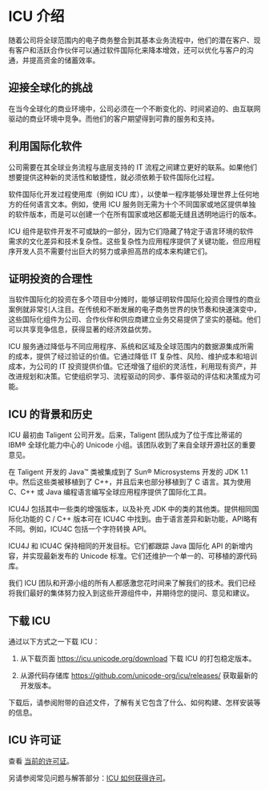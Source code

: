 # ICU 介绍

随着公司将全球范围内的电子商务整合到其基本业务流程中，他们的潜在客户、现有客户和活跃合作伙伴可以通过软件国际化来降本增效，还可以优化与客户的沟通，并提高资金的储蓄效率。

## 迎接全球化的挑战

在当今全球化的商业环境中，公司必须在一个不断变化的、时间紧迫的、由互联网驱动的商业环境中竞争。而他们的客户期望得到可靠的服务和支持。

## 利用国际化软件

公司需要在其全球业务流程与底层支持的 IT 流程之间建立更好的联系。如果他们想要提供这种新的灵活性和敏捷性，就必须依赖于软件国际化过程。

软件国际化开发过程使用库（例如 ICU 库），以使单一程序能够处理世界上任何地方的任何语言文本。例如，使用 ICU 服务则无需为十个不同国家或地区提供单独的软件版本，而是可以创建一个在所有国家或地区都能无缝且透明地运行的版本。

ICU 组件是软件开发不可或缺的一部分，因为它们隐藏了特定于语言环境的软件需求的文化差异和技术复杂性。这些复杂性为应用程序提供了关键功能，但应用程序开发人员不需要付出巨大的努力或承担高昂的成本来构建它们。

## 证明投资的合理性

当软件国际化的投资在多个项目中分摊时，能够证明软件国际化投资合理性的商业案例就非常引人注目。在传统和不断发展的电子商务世界的快节奏和快速演变中，这些国际化组件为公司、合作伙伴和供应商建立业务交易提供了坚实的基础。他们可以共享竞争信息，获得显著的经济效益优势。

ICU 服务通过降低与不同应用程序、系统和区域及全球范围内的数据源集成所需的成本，提供了经过验证的价值。它通过降低 IT 复杂性、风险、维护成本和培训成本，为公司的 IT 投资提供价值。它还增强了组织的灵活性，利用现有资产，并改进规划和决策。它使组织学习、流程驱动的同步、事件驱动的评估和决策成为可能。

## ICU 的背景和历史

ICU 最初由 Taligent 公司开发。后来，Taligent 团队成为了位于库比蒂诺的 IBM® 全球化能力中心的 Unicode 小组。该团队收到了来自全球开源社区的重要意见。

在 Taligent 开发的 Java™ 类被集成到了 Sun® Microsystems 开发的 JDK 1.1 中。然后这些类被移植到了 C++，并且后来也部分移植到了 C 语言。其为使用 C、C++ 或 Java 编程语言编写全球应用程序提供了国际化工具。

ICU4J 包括其中一些类的增强版本，以及补充 JDK 中的类的其他类。提供相同国际化功能的 C / C++ 版本可在 ICU4C 中找到。由于语言差异和新功能，API略有不同。例如，ICU4C 包括一个字符转换 API。

ICU4J 和 ICU4C 保持相同的开发目标。它们都跟踪 Java 国际化 API 的新增内容，并实现最新发布的 Unicode 标准。它们还维护一个单一的、可移植的源代码库。

我们 ICU 团队和开源小组的所有人都感激您花时间来了解我们的技术。我们已经将我们最好的集体努力投入到这些开源组件中，并期待您的提问、意见和建议。

## 下载 ICU

通过以下方式之一下载 ICU：

1. 从下载页面 <https://icu.unicode.org/download> 下载 ICU 的打包稳定版本。

2. 从源代码存储库 <https://github.com/unicode-org/icu/releases/> 获取最新的开发版本。

下载后，请参阅附带的自述文件，了解有关它包含了什么、如何构建、怎样安装等的信息。

## ICU 许可证

查看 [当前的许可证](../../github/LICENSE)。

另请参阅常见问题与解答部分：[ICU 如何获得许可](../icu4c/faq#how-is-icu-licensed)。
